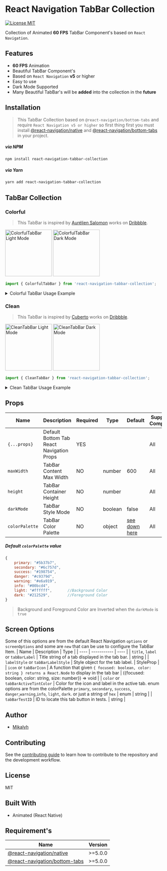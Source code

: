 # React Navigation TabBar Collection

[![License MIT](https://camo.githubusercontent.com/ceac32a7f01f2671581ada837403b74524de9120dca1ef517bd803b6beb717f6/68747470733a2f2f696d672e736869656c64732e696f2f6e706d2f6c2f40676f72686f6d2f616e696d617465642d7461626261723f7374796c653d666c61742d737175617265)]()

Collection of Animated **60 FPS** TabBar Component's based on `React Navigation`.

## Features

- **60 FPS** Animation
- Beautiful TabBar Component's
- Based on `React Navigation` **v5** or higher
- Easy to use
- Dark Mode Supported
- Many Beautiful TabBar's will be **added** into the collection in the **future**

## Installation

>This TabBar Collection based on `@react-navigation/bottom-tabs` and require `React Navigation v5 or higher` so first thing first you must install [@react-navigation/native](https://reactnavigation.org/docs/getting-started/) and [@react-navigation/bottom-tabs](https://reactnavigation.org/docs/tab-based-navigation/) in your project.

##### via NPM

```sh
npm install react-navigation-tabbar-collection
```

##### via Yarn

```sh
yarn add react-navigation-tabbar-collection
```

## TabBar Collection

### Colorful

> This TabBar is inspired by [Aurélien Salomon](https://dribbble.com/aureliensalomon) works on [Dribbble](https://dribbble.com/shots/5925052-Google-Bottom-Bar-Navigation-Pattern-Mobile-UX-Design).

<img alt="ColorfulTabBar Light Mode" height="150" src="https://raw.githubusercontent.com/mikalyh/react-navigation-tabbar-collection/master/preview/colorful_light.gif" />

<img alt="ColorfulTabBar Dark Mode" height="150" src="https://raw.githubusercontent.com/mikalyh/react-navigation-tabbar-collection/master/preview/colorful_dark.gif" />

```js
import { ColorfulTabBar } from 'react-navigation-tabbar-collection';
```

<details>
<summary>Colorful TabBar Usage Example</summary>

```js
import React from 'react';
import { NavigationContainer } from '@react-navigation/native'
import { createBottomTabNavigator } from '@react-navigation/bottom-tabs';
import { StyleSheet, Text, View } from 'react-native';
import { ColorfulTabBar as TabBar } from 'react-navigation-tabbar-collection';
import Icon from 'react-native-vector-icons/AntDesign';

const Tab = createBottomTabNavigator();

const DemoScreen = ({route}) => (
    <View style={styles.screen}>
        <Text>{route.name}</Text>
    </View>
)

const App = () => {
    return (
        <NavigationContainer>
            <Tab.Navigator initialRouteName='Home' tabBar={(props) => <TabBar {...props} />}>
                <Tab.Screen name='Home' component={DemoScreen} options={{
                    title: 'Home',
                    icon: ({focused, color, size}) => <Icon name='home' size={size} color={color} />,
                    color: 'primary'
                }} />
                <Tab.Screen name='News' component={DemoScreen} options={{
                    title: 'News',
                    icon: ({focused, color, size}) => <Icon name='sharealt' size={size} color={color} />,
                    color: 'info',
                }} />
                <Tab.Screen name='Chat' component={DemoScreen} options={{
                    title: 'Chat',
                    icon: ({focused, color, size}) => <Icon name='API' size={size} color={color} />,
                    color: 'warning',
                }} />
                <Tab.Screen name='Likes' component={DemoScreen} options={{
                    title: 'Likes',
                    icon: ({focused, color, size}) => <Icon name='hearto' size={size} color={color} />,
                    color: 'danger'
                }} />
                <Tab.Screen name='Settings' component={DemoScreen} options={{
                    title: 'Settings',
                    icon: ({focused, color, size}) => <Icon name='setting' size={size} color={color} />,
                    color: 'success'
                }} />
            </Tab.Navigator>
        </NavigationContainer>
    )
}

export default App

const styles = StyleSheet.create({
    screen: {
        width: '100%',
        height: '100%',
        flex: 6,
        justifyContent: 'center',
        alignItems: 'center'
    }
});
```
</details>

### Clean

> This TabBar is inspired by [Cuberto](https://dribbble.com/cuberto) works on [Dribbble](https://dribbble.com/shots/5605168-Toolbar-icons-animation).

<img alt="CleanTabBar Light Mode" height="150" src="https://raw.githubusercontent.com/mikalyh/react-navigation-tabbar-collection/master/preview/clean_light.gif" />

<img alt="CleanTabBar Dark Mode" height="150" src="https://raw.githubusercontent.com/mikalyh/react-navigation-tabbar-collection/master/preview/clean_dark.gif" />

```js
import { CleanTabBar } from 'react-navigation-tabbar-collection';
```

<details>
<summary>Clean TabBar Usage Example</summary>

```js
import React from 'react';
import { NavigationContainer } from '@react-navigation/native'
import { createBottomTabNavigator } from '@react-navigation/bottom-tabs';
import { StyleSheet, Text, View } from 'react-native';
import { CleanTabBar as TabBar } from 'react-navigation-tabbar-collection';
import Icon from 'react-native-vector-icons/AntDesign';

const Tab = createBottomTabNavigator();

const DemoScreen = ({route}) => (
    <View style={styles.screen}>
        <Text>{route.name}</Text>
    </View>
)

const App = () => {
    return (
        <NavigationContainer>
            <Tab.Navigator initialRouteName='Home' tabBar={(props) => <TabBar {...props} />}>
                <Tab.Screen name='Home' component={DemoScreen} options={{
                    title: 'Home',
                    icon: ({focused, color, size}) => <Icon name='home' size={size} color={color} />,
                    color: 'primary'
                }} />
                <Tab.Screen name='News' component={DemoScreen} options={{
                    title: 'News',
                    icon: ({focused, color, size}) => <Icon name='sharealt' size={size} color={color} />,
                    color: 'info',
                }} />
                <Tab.Screen name='Chat' component={DemoScreen} options={{
                    title: 'Chat',
                    icon: ({focused, color, size}) => <Icon name='API' size={size} color={color} />,
                    color: 'warning',
                }} />
                <Tab.Screen name='Likes' component={DemoScreen} options={{
                    title: 'Likes',
                    icon: ({focused, color, size}) => <Icon name='hearto' size={size} color={color} />,
                    color: 'danger'
                }} />
                <Tab.Screen name='Settings' component={DemoScreen} options={{
                    title: 'Settings',
                    icon: ({focused, color, size}) => <Icon name='setting' size={size} color={color} />,
                    color: 'success'
                }} />
            </Tab.Navigator>
        </NavigationContainer>
    )
}

export default App

const styles = StyleSheet.create({
    screen: {
        width: '100%',
        height: '100%',
        flex: 6,
        justifyContent: 'center',
        alignItems: 'center'
    }
});
```
</details>

## Props

| Name           | Description                               | Required | Type    | Default                                                                                                       | Supported Component |
| -------------- | ----------------------------------------- | -------- | ------- | ------------------------------------------------------------------------------------------------------------- | ------------------- |
| `{...props}`   | Default Bottom Tab React Navigation Props | YES      |         |                                                                                                               | All                 |
| `maxWidth`     | TabBar Content Max Width                  | NO       | number  | 600                                                                                                           | All                 |
| `height`       | TabBar Container Height                   | NO       | number  |                                                                                                               | All                 |
| `darkMode`     | TabBar Style Mode                         | NO       | boolean | false                                                                                                         | All                 |
| `colorPalette` | TabBar Color Palette                      | NO       | object  | [see down here](https://github.com/mikalyh/react-navigation-tabbar-collection/tree/main#default-colorpalette) | All                 |

##### Default `colorPalette` value

```js
{
    primary: "#5b37b7",
    secondary: "#6c757d",
    success: "#198754",
    danger: "#c9379d",
    warning: "#e6a919",
    info: "#00bcd4",
    light: "#ffffff",       //Background Color
    dark: "#212529",        //Foreground Color
}
```

> Background and Foreground Color are Inverted when the `darkMode` is `true`

## Screen Options

Some of this options are from the default React Navigation `options` or `screenOptions` and some are `new` that can be use to configure the TabBar Item.
| Name | Description | Type |
| ---- | ----------- | ---- |
| `title`, `label` or `tabBarLabel` | Title string of a tab displayed in the tab bar. | string |
| `labelStyle` or `tabBarLabelStyle` | Style object for the tab label. | StyleProp |
| `icon` or `tabBarIcon` | A function that given `{ focused: boolean, color: string } returns a React.Node` to display in the tab bar | ({focused: boolean, color: string, size: number}) => void |
| `color` or `tabBarActiveTintColor` | Color for the icon and label in the active tab. enum options are from the colorPalette `primary`, `secondary`, `success`, `danger`,`warning`,`info`, `light`, `dark`. or just a string of `hex` | enum \| string |
| `tabBarTestID` | ID to locate this tab button in tests. | string |

## Author

- [Mikalyh](https://github.com/mikalyh/)

## Contributing

See the [contributing guide](CONTRIBUTING.md) to learn how to contribute to the repository and the development workflow.

## License

MIT

## Built With

- Animated (React Native)

## Requirement's

| Name | Version |
| ---- | ---- |
| [@react-navigation/native](https://reactnavigation.org/docs/getting-started/) | >=5.0.0 |
| [@react-navigation/bottom-tabs](https://reactnavigation.org/docs/tab-based-navigation/) | >=5.0.0 |
